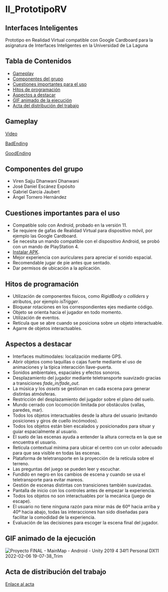# II_PrototipoRV <!-- omit in toc -->
## Interfaces Inteligentes <!-- omit in toc -->
Prototipo en Realidad Virtual compatible con Google Cardboard para la asignatura de Interfaces Inteligentes en la Universidad de La Laguna

## Tabla de Contenidos <!-- omit in toc -->
- [Gameplay](#gameplay)
- [Componentes del grupo](#componentes-del-grupo)
- [Cuestiones importantes para el uso](#cuestiones-importantes-para-el-uso)
- [Hitos de programación](#hitos-de-programación)
- [Aspectos a destacar](#aspectos-a-destacar)
- [GIF animado de la ejecución](#gif-animado-de-la-ejecución)
- [Acta del distribución del trabajo](#acta-del-distribución-del-trabajo)

## Gameplay
[Video](https://youtu.be/MaXoNlbRJjc)

[BadEnding](https://youtu.be/6XeRzoWyoK4)

[GoodEnding](https://youtu.be/xvNrXgml8Mc)

## Componentes del grupo
- Viren Sajju Dhanwani Dhanwani
- José Daniel Escánez Expósito
- Gabriel García Jaubert
- Ángel Tornero Hernández

## Cuestiones importantes para el uso
- Compatible solo con Android, probado en la versión 11.
- Se requiere de gafas de Realidad Virtual para dispositivo móvil, por ejemplo las Google Cardboard.
- Se necesita un mando compatible con el dispositivo Android, se probó con un mando de PlayStation 4.
- [Instalar APK](https://www.xataka.com/basics/instalar-apk-en-android-como-hacerlo-y-cuales-son-los-riesgos).
- Mejor experiencia con auriculares para apreciar el sonido espacial.
- Recomendable jugar de pie antes que sentado.
- Dar permisos de ubicación a la aplicación.

## Hitos de programación
- Utilización de componentes físicos, como _RigidBody_ o _colliders_ y atributos, por ejemplo _isTrigger_.
- Bloquear rotaciones en los correspondientes ejes mediante código.
- Objeto se orienta hacia el jugador en todo momento.
- Utilización de eventos.
- Retícula que se abre cuando se posiciona sobre un objeto interactuable.
- Agarre de objetos interactuables.

## Aspectos a destacar
- Interfaces multimodales: localización mediante GPS.
- Abrir objetos como taquillas o cajas fuerte mediante el uso de animaciones y la típica interacción llave-puerta.
- Sonidos ambientales, espaciales y efectos sonoros.
- Desplazamiento del jugador mediante teletransporte suavizado gracias a transiciones _fade_in/fade_out_.
- La música y los _assets_ se gestionan en cada escena para generar distintas atmósferas.
- Restricción del desplazamiento del jugador sobre el plano del suelo.
- Mundo cerrado con locomoción limitada por obstáculos (vallas, paredes, mar).
- Todos los objetos interactuables desde la altura del usuario (evitando posiciones y giros de cuello incómodos).
- Todos los objetos están bien escalados y posicionados para situar y guiar espacialmente al usuario.
- El suelo de las escenas ayuda a entender la altura correcta en la que se encuentra el usuario.
- Retícula contextual mínima para ubicar el centro con un color adecuado para que sea visible en todas las escenas.
- Plataforma de teletransporte en la proyección de la retícula sobre el terreno.
- Las preguntas del juego se pueden leer y escuchar.
- Fundido en negro en los cambios de escena y cuando se usa el teletransporte para evitar mareos.
- Gestión de escenas distintas con transiciones también suavizadas.
- Pantalla de inicio con los controles antes de empezar la experiencia.
- Todos los objetos no son interactuables por la mecánica (juego de escape).
- El usuario no tiene ninguna razón para mirar más de 60º hacia arriba y 40º hacia abajo, todas las interacciones han sido diseñadas para facilitar la comodidad de la experiencia.
- Evaluación de las decisiones para escoger la escena final del jugador.

## GIF animado de la ejecución
![Proyecto FINAL - MainMap - Android - Unity 2019 4 34f1 Personal _DX11_ 2022-02-06 19-07-38_Trim](https://user-images.githubusercontent.com/72866839/152702265-873947aa-fa5e-4a06-b312-777713cff8d3.gif)

## Acta de distribución del trabajo

[Enlace al acta](./Acta_de_Distribución_del_Trabajo.pdf)
